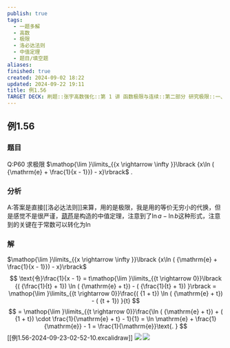 ```yaml
---
publish: true
tags:
  - 一题多解
  - 高数
  - 极限
  - 洛必达法则
  - 中值定理
  - 题目/填空题
aliases: 
finished: true
created: 2024-09-02 18:22
updated: 2024-09-22 19:11
title: 例1.56
TARGET DECK: 刷题::张宇高数强化::第 1 讲 函数极限与连续::第二部分 研究极限::一、判定类型, 做好计算::例1.56
---
```

## 例1.56
### 题目
Q:P60 求极限 $\mathop{\lim }\limits_{{x \rightarrow \infty }}\lbrack {x\ln ( {\mathrm{e} + \frac{1}{x - 1}}) - x}\rbrack$ .
### 分析
A:答案是直接[[洛必达法则]]来算，用的是极限，我是用的等价无穷小的代换，但是感觉不是很严谨，[葫芦](https://www.bilibili.com/video/BV1Yw4m1a757?t=35.8&p=57)是构造的中值定理，注意到了$\ln a -\ln b$这种形式，注意到的关键在于常数可以转化为ln
### 解
$\mathop{\lim }\limits_{{x \rightarrow \infty }}\lbrack {x\ln ( {\mathrm{e} + \frac{1}{x - 1}}) - x}\rbrack$
$$
\text{令}\frac{1}{x - 1} = t\mathop{\lim }\limits_{{t \rightarrow 0}}\lbrack {( {\frac{1}{t} + 1}) \ln ( {\mathrm{e} + t}) - ( {\frac{1}{t} + 1}) }\rbrack = \mathop{\lim }\limits_{{t \rightarrow 0}}\frac{( {1 + t}) \ln ( {\mathrm{e} + t}) - ( {t + 1}) }{t}
$$
$$
= \mathop{\lim }\limits_{{t \rightarrow 0}}\frac{\ln ( {\mathrm{e} + t}) + ( {1 + t}) \cdot \frac{1}{\mathrm{e} + t} - 1}{1} = \ln \mathrm{e} + \frac{1}{\mathrm{e}} - 1 = \frac{1}{\mathrm{e}}\text{. }
$$
[[例1.56-2024-09-23-02-52-10.excalidraw]]
![](https://img.hwenyi.live/202410232117631.webp)
![](https://img.hwenyi.live/202409230309663.webp)


